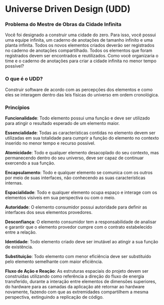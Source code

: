 # Universe Driven Design (UDD)

### Problema do Mestre de Obras da Cidade Infinita

Você foi designado a construir uma cidade do zero. Para isso, você possui uma equipe infinita, um caderno de anotações de tamanho infinito e uma planta infinita. Todos os novos elementos criados deverão ser registrados no caderno de anotações compartilhado. Todos os elementos que foram registrados devem ser encontrados e reutilizados. Como você organizaria o time e o caderno de anotações para criar a cidade infinita no menor tempo possível?

### O que é o UDD?

Construir software de acordo com as percepções dos elementos e como eles se interagem dentro das leis físicas do universo em ordem cronológica.


### Princípios

**Funcionalidade**: Todo elemento possui uma função e deve ser utilizado para atingir o resultado esperado de um elemento maior.

**Essencialidade**: Todas as características contidas no elemento devem ser utilizadas em sua totalidade para cumprir a função do elemento no contexto inserido no menor tempo e recurso possível.

**Atomicidade**: Todo e qualquer elemento desacoplado do seu contexto, mas permanecendo dentro do seu universo, deve ser capaz de continuar exercendo a sua função.

**Encapsulamento**: Todo e qualquer elemento se comunica com os outros por meio de suas interfaces, não conhecendo as suas características internas.

**Espacialidade**: Todo e qualquer elemento ocupa espaço e interage com os elementos visíveis em sua perspectiva ou com o meio.

**Autoridade**: O elemento consumidor possui autoridade para definir as interfaces dos seus elementos provedores.

**Desconfiança**: O elemento consumidor tem a responsabilidade de analisar e garantir que o elemento provedor cumpre com o contrato estabelecido entre a relação.

**Identidade**: Todo elemento criado deve ser imutável ao atingir a sua função de existência.

**Substituição**: Todo elemento com menor eficiência deve ser substituído pelo elemento semelhante com maior eficiência.

**Fluxo de Ação e Reação**: As estruturas espaciais do projeto devem ser construídas utilizando como referência a direção do fluxo de energia transferido, durante a interação entre elementos de dimensões superiores, do hardware para as camadas da aplicação até retornar ao hardware novamente, fazendo com que as extremidades compartilhem a mesma perspectiva, extinguindo a replicação de código.
